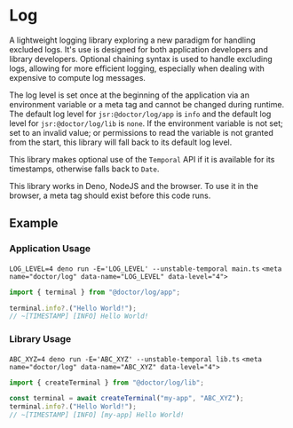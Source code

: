 # Log

A lightweight logging library exploring a new paradigm for handling excluded
logs. It's use is designed for both application developers and library
developers. Optional chaining syntax is used to handle excluding logs, allowing
for more efficient logging, especially when dealing with expensive to compute
log messages.

The log level is set once at the beginning of the application via an environment
variable or a meta tag and cannot be changed during runtime. The default log
level for `jsr:@doctor/log/app` is `info` and the default log level for
`jsr:@doctor/log/lib` is `none`. If the environment variable is not set; set to
an invalid value; or permissions to read the variable is not granted from the
start, this library will fall back to its default log level.

This library makes optional use of the `Temporal` API if it is available for its
timestamps, otherwise falls back to `Date`.

This library works in Deno, NodeJS and the browser. To use it in the browser, a
meta tag should exist before this code runs.

## Example

### Application Usage

`LOG_LEVEL=4 deno run -E='LOG_LEVEL' --unstable-temporal main.ts`
`<meta name="doctor/log" data-name="LOG_LEVEL" data-level="4">`

```ts
import { terminal } from "@doctor/log/app";

terminal.info?.("Hello World!");
// ~[TIMESTAMP] [INFO] Hello World!
```

### Library Usage

`ABC_XYZ=4 deno run -E='ABC_XYZ' --unstable-temporal lib.ts`
`<meta name="doctor/log" data-name="ABC_XYZ" data-level="4">`

```ts
import { createTerminal } from "@doctor/log/lib";

const terminal = await createTerminal("my-app", "ABC_XYZ");
terminal.info?.("Hello World!");
// ~[TIMESTAMP] [INFO] [my-app] Hello World!
```
